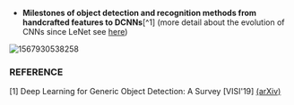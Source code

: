 - **Milestones of object detection and recognition methods from handcrafted features to DCNNs**[^1] (more detail about the evolution of CNNs since LeNet see [here](https://github.com/mikelu-shanghai/TypicalCNN-ModelEvolution))

![1567930538258](https://github.com/mikelu-shanghai/ObjectDetection-SummaryNotes/blob/master/images/Milestones%20of%20object%20detection%20and%20recognition.png)

















###  REFERENCE

[1] Deep Learning for Generic Object Detection: A Survey [VISI'19]  [(arXiv)](https://arxiv.org/abs/1809.02165)

